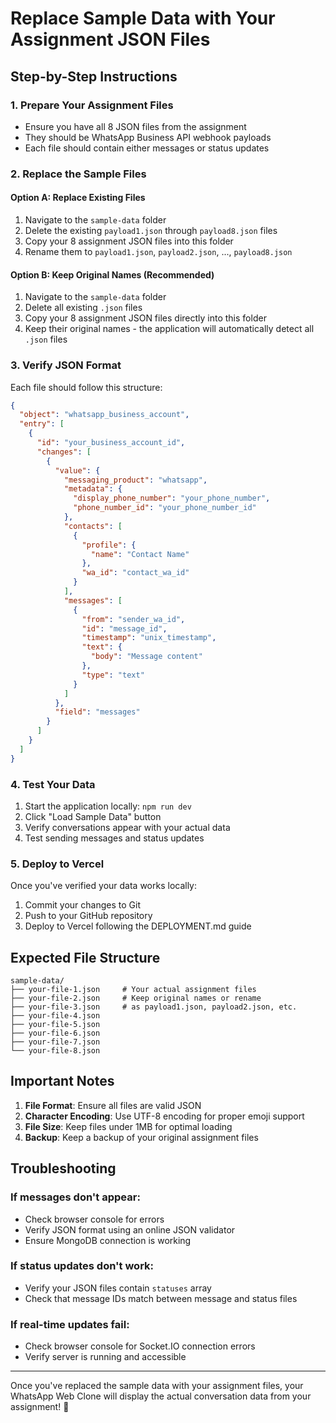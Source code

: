 # Replace Sample Data with Your Assignment JSON Files

## Step-by-Step Instructions

### 1. Prepare Your Assignment Files
- Ensure you have all 8 JSON files from the assignment
- They should be WhatsApp Business API webhook payloads
- Each file should contain either messages or status updates

### 2. Replace the Sample Files

#### Option A: Replace Existing Files
1. Navigate to the `sample-data` folder
2. Delete the existing `payload1.json` through `payload8.json` files
3. Copy your 8 assignment JSON files into this folder
4. Rename them to `payload1.json`, `payload2.json`, ..., `payload8.json`

#### Option B: Keep Original Names (Recommended)
1. Navigate to the `sample-data` folder
2. Delete all existing `.json` files
3. Copy your 8 assignment JSON files directly into this folder
4. Keep their original names - the application will automatically detect all `.json` files

### 3. Verify JSON Format
Each file should follow this structure:

```json
{
  "object": "whatsapp_business_account",
  "entry": [
    {
      "id": "your_business_account_id",
      "changes": [
        {
          "value": {
            "messaging_product": "whatsapp",
            "metadata": {
              "display_phone_number": "your_phone_number",
              "phone_number_id": "your_phone_number_id"
            },
            "contacts": [
              {
                "profile": {
                  "name": "Contact Name"
                },
                "wa_id": "contact_wa_id"
              }
            ],
            "messages": [
              {
                "from": "sender_wa_id",
                "id": "message_id",
                "timestamp": "unix_timestamp",
                "text": {
                  "body": "Message content"
                },
                "type": "text"
              }
            ]
          },
          "field": "messages"
        }
      ]
    }
  ]
}
```

### 4. Test Your Data
1. Start the application locally: `npm run dev`
2. Click "Load Sample Data" button
3. Verify conversations appear with your actual data
4. Test sending messages and status updates

### 5. Deploy to Vercel
Once you've verified your data works locally:
1. Commit your changes to Git
2. Push to your GitHub repository
3. Deploy to Vercel following the DEPLOYMENT.md guide

## Expected File Structure
```
sample-data/
├── your-file-1.json     # Your actual assignment files
├── your-file-2.json     # Keep original names or rename
├── your-file-3.json     # as payload1.json, payload2.json, etc.
├── your-file-4.json
├── your-file-5.json
├── your-file-6.json
├── your-file-7.json
└── your-file-8.json
```

## Important Notes

1. **File Format**: Ensure all files are valid JSON
2. **Character Encoding**: Use UTF-8 encoding for proper emoji support
3. **File Size**: Keep files under 1MB for optimal loading
4. **Backup**: Keep a backup of your original assignment files

## Troubleshooting

### If messages don't appear:
- Check browser console for errors
- Verify JSON format using an online JSON validator
- Ensure MongoDB connection is working

### If status updates don't work:
- Verify your JSON files contain `statuses` array
- Check that message IDs match between message and status files

### If real-time updates fail:
- Check browser console for Socket.IO connection errors
- Verify server is running and accessible

---

Once you've replaced the sample data with your assignment files, your WhatsApp Web Clone will display the actual conversation data from your assignment! 🎉
